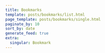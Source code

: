 ```yaml
---
title: Bookmarks
template: posts/bookmarks/list.html
page_template: posts/bookmarks/single.html
paginate_by: 10
sort_by: date
generate_feed: true
extra:
  singular: Bookmark
---
```

